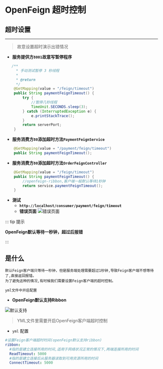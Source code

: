 # **OpenFeign 超时控制**
## **超时设置**
---
> 故意设置超时演示出错情况

- **服务提供方`8001`故意写暂停程序**
```java
   /**
     * 手动测试暂停 3 秒线程
     *
     * @return
     */
    @GetMapping(value = "/feign/timeout")
    public String paymentFeignTimeout() {
        try {
            //暂停几秒线程
            TimeUnit.SECONDS.sleep(3);
        } catch (InterruptedException e) {
            e.printStackTrace();
        }
        return serverPort;
    }
```
- **服务消费方`80`添加超时方法`PaymentFeignService`**
```java
    @GetMapping(value = "/payment/feign/timeout")
    public String paymentFeignTimeout();
```
- **服务消费方`80`添加超时方法`OrderFeignController`**
```java
    @GetMapping(value = "/feign/timeout")
    public String paymentFeignTimeout() {
        //openfeign-ribbon,客户端一般默认等待1秒钟
        return service.paymentFeignTimeout();
    }
```

- **测试**
    - **`http://localhost/consumer/payment/feign/timeout`**
    - **错误页面**
    ![错误页面](/docs/assets/spring-cloud-2/H-module/yky-20201023103131.png)

::: tip 提示

**OpenFeign默认等待一秒钟，超过后报错**

:::

## **是什么**
    默认Feign客户端只等待一秒钟，但是服务端处理需要超过1秒钟,导致Feign客户端不想等待了,直接返回报错。
    为了避免这种的情况,有时候我们需要设置Feign客户端的超时控制。

    yml文件中开启配置

- **OpenFeign默认支持Ribbon**

![默认支持](/docs/assets/spring-cloud-2/H-module/yky-20201023104600.png)

> YML文件里需要开启OpenFeign客户端超时控制

- `yml` 配置
```yml
#设置Feign客户端超时时间(openFeign默认支持ribbon)
ribbon:
  #指的是建立连接所用的时间,适用于网络状况正常的情况下,两端连接所用的时间
  ReadTimeout: 5000
  #指的是建立连接后从服务器读取到可用资源所用的时间
  ConnectTimeout: 5000
```


